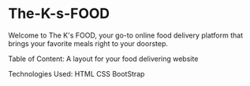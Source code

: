 # The-K-s-FOOD
Welcome to The K's FOOD, your go-to online food delivery platform that brings your favorite meals right to your doorstep.


Table of Content:
A layout for your food delivering website



Technologies Used:
HTML
CSS
BootStrap
